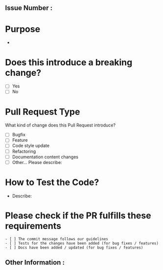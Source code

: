 Issue Number :
 -
 
# Purpose 
 -
      
# Does this introduce a breaking change?
 - [ ] Yes
 - [ ] No

# Pull Request Type
What kind of change does this Pull Request introduce?
 - [ ]  Bugfix
 - [ ]  Feature
 - [ ]  Code style update
 - [ ]  Refactoring
 - [ ]  Documentation content changes
 - [ ]  Other… Please describe:

# How to Test the Code?
 - Describe:

# Please check if the PR fulfills these requirements
	- [ ] The commit message follows our guidelines
	- [ ] Tests for the changes have been added (for bug fixes / features)
	- [ ] Docs have been added / updated (for bug fixes / features)
	
Other Information :
 -
